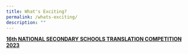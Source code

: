 ```yaml
---
title: What's Exciting?
permalink: /whats-exciting/
description: ""
---
```

[**16th NATIONAL SECONDARY SCHOOLS TRANSLATION COMPETITION 2023**](/others/news-archive/2023/translation-competition/)